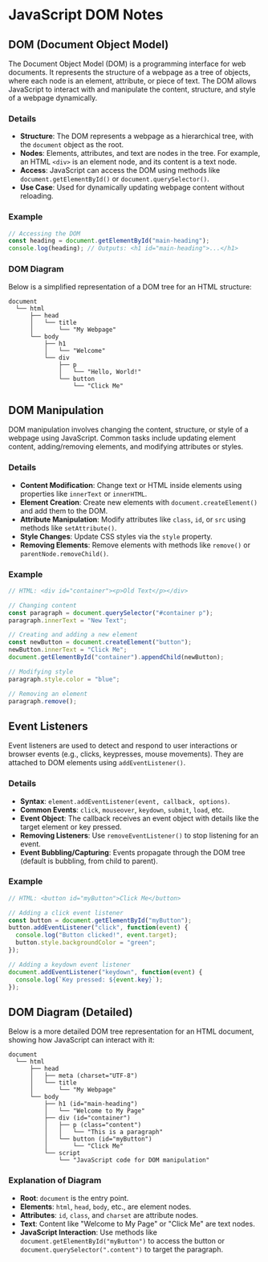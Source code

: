 # JavaScript DOM Notes

## DOM (Document Object Model)

The Document Object Model (DOM) is a programming interface for web documents. It represents the structure of a webpage as a tree of objects, where each node is an element, attribute, or piece of text. The DOM allows JavaScript to interact with and manipulate the content, structure, and style of a webpage dynamically.

### Details
- **Structure**: The DOM represents a webpage as a hierarchical tree, with the `document` object as the root.
- **Nodes**: Elements, attributes, and text are nodes in the tree. For example, an HTML `<div>` is an element node, and its content is a text node.
- **Access**: JavaScript can access the DOM using methods like `document.getElementById()` or `document.querySelector()`.
- **Use Case**: Used for dynamically updating webpage content without reloading.

### Example
```javascript
// Accessing the DOM
const heading = document.getElementById("main-heading");
console.log(heading); // Outputs: <h1 id="main-heading">...</h1>
```

### DOM Diagram
Below is a simplified representation of a DOM tree for an HTML structure:

```
document
  └── html
      ├── head
      │   └── title
      │       └── "My Webpage"
      └── body
          ├── h1
          │   └── "Welcome"
          └── div
              ├── p
              │   └── "Hello, World!"
              └── button
                  └── "Click Me"
```

## DOM Manipulation

DOM manipulation involves changing the content, structure, or style of a webpage using JavaScript. Common tasks include updating element content, adding/removing elements, and modifying attributes or styles.

### Details
- **Content Modification**: Change text or HTML inside elements using properties like `innerText` or `innerHTML`.
- **Element Creation**: Create new elements with `document.createElement()` and add them to the DOM.
- **Attribute Manipulation**: Modify attributes like `class`, `id`, or `src` using methods like `setAttribute()`.
- **Style Changes**: Update CSS styles via the `style` property.
- **Removing Elements**: Remove elements with methods like `remove()` or `parentNode.removeChild()`.

### Example
```javascript
// HTML: <div id="container"><p>Old Text</p></div>

// Changing content
const paragraph = document.querySelector("#container p");
paragraph.innerText = "New Text";

// Creating and adding a new element
const newButton = document.createElement("button");
newButton.innerText = "Click Me";
document.getElementById("container").appendChild(newButton);

// Modifying style
paragraph.style.color = "blue";

// Removing an element
paragraph.remove();
```

## Event Listeners

Event listeners are used to detect and respond to user interactions or browser events (e.g., clicks, keypresses, mouse movements). They are attached to DOM elements using `addEventListener()`.

### Details
- **Syntax**: `element.addEventListener(event, callback, options)`.
- **Common Events**: `click`, `mouseover`, `keydown`, `submit`, `load`, etc.
- **Event Object**: The callback receives an event object with details like the target element or key pressed.
- **Removing Listeners**: Use `removeEventListener()` to stop listening for an event.
- **Event Bubbling/Capturing**: Events propagate through the DOM tree (default is bubbling, from child to parent).

### Example
```javascript
// HTML: <button id="myButton">Click Me</button>

// Adding a click event listener
const button = document.getElementById("myButton");
button.addEventListener("click", function(event) {
  console.log("Button clicked!", event.target);
  button.style.backgroundColor = "green";
});

// Adding a keydown event listener
document.addEventListener("keydown", function(event) {
  console.log(`Key pressed: ${event.key}`);
});
```

## DOM Diagram (Detailed)

Below is a more detailed DOM tree representation for an HTML document, showing how JavaScript can interact with it:

```
document
  └── html
      ├── head
      │   ├── meta (charset="UTF-8")
      │   └── title
      │       └── "My Webpage"
      └── body
          ├── h1 (id="main-heading")
          │   └── "Welcome to My Page"
          ├── div (id="container")
          │   ├── p (class="content")
          │   │   └── "This is a paragraph"
          │   └── button (id="myButton")
          │       └── "Click Me"
          └── script
              └── "JavaScript code for DOM manipulation"
```

### Explanation of Diagram
- **Root**: `document` is the entry point.
- **Elements**: `html`, `head`, `body`, etc., are element nodes.
- **Attributes**: `id`, `class`, and `charset` are attribute nodes.
- **Text**: Content like "Welcome to My Page" or "Click Me" are text nodes.
- **JavaScript Interaction**: Use methods like `document.getElementById("myButton")` to access the button or `document.querySelector(".content")` to target the paragraph.